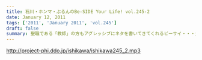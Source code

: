 ```yaml
---
title: 石川・ホンマ・ぶるんのBe-SIDE Your Life! vol.245-2
date: January 12, 2011
tags: ['2011', 'January 2011', 'vol.245']
draft: false
summary: 聖職である「教師」の方もアグレッシブにネタを書いてきてくれるビーサイ・・・生徒達に知られたらこりゃ大変です。NAMAE
---
```


http://project-phi.ddo.jp/ishikawa/ishikawa245_2.mp3
